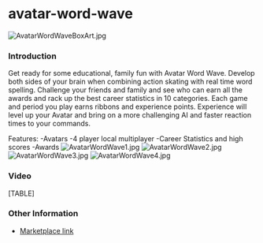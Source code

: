 # avatar-word-wave

![AvatarWordWaveBoxArt.jpg](../.gitbook/assets/migrated\_media-AvatarWordWaveBoxArt.jpg)

### Introduction

Get ready for some educational, family fun with Avatar Word Wave. Develop both sides of your brain when combining action skating with real time word spelling. Challenge your friends and family and see who can earn all the awards and rack up the best career statistics in 10 categories. Each game and period you play earns ribbons and experience points. Experience will level up your Avatar and bring on a more challenging AI and faster reaction times to your commands.

Features: -Avatars -4 player local multiplayer -Career Statistics and high scores -Awards ![AvatarWordWave1.jpg](../.gitbook/assets/migrated\_media-AvatarWordWave1.jpg) ![AvatarWordWave2.jpg](../.gitbook/assets/migrated\_media-AvatarWordWave2.jpg) ![AvatarWordWave3.jpg](../.gitbook/assets/migrated\_media-AvatarWordWave3.jpg) ![AvatarWordWave4.jpg](../.gitbook/assets/migrated\_media-AvatarWordWave4.jpg)

### Video

\[TABLE]

### Other Information

* [Marketplace link](http://marketplace.xbox.com/en-US/Product/Avatar-Word-Wave/66acd000-77fe-1000-9115-d80258550891)
